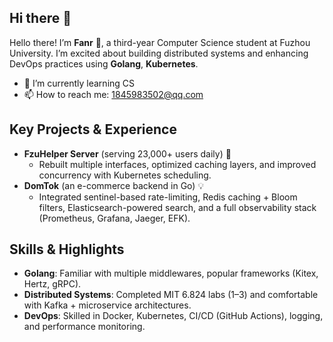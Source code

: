## Hi there 👋

<!--
**FantasyRL/FantasyRL** is a ✨ _special_ ✨ repository because its `README.md` (this file) appears on your GitHub profile.

Here are some ideas to get you started:

- 🔭 I’m currently working on ...
- 🌱 I’m currently learning ...
- 👯 I’m looking to collaborate on ...
- 🤔 I’m looking for help with ...
- 💬 Ask me about ...
- 📫 How to reach me: ...
- 😄 Pronouns: ...
- ⚡ Fun fact: ...
-->

Hello there! I’m **Fanr** 👋, a third-year Computer Science student at Fuzhou University. I’m excited about building distributed systems and enhancing DevOps practices using **Golang**, **Kubernetes**.
- 🌱 I’m currently learning CS
- 📫 How to reach me: [1845983502@qq.com](mailto:1845983502@qq.com)

## **Key Projects & Experience**  
- **FzuHelper Server** (serving 23,000+ users daily) 🚀  
  - Rebuilt multiple interfaces, optimized caching layers, and improved concurrency with Kubernetes scheduling.  
- **DomTok** (an e-commerce backend in Go) 💡  
  - Integrated sentinel-based rate-limiting, Redis caching + Bloom filters, Elasticsearch-powered search, and a full observability stack (Prometheus, Grafana, Jaeger, EFK).

## **Skills & Highlights**  
- **Golang**: Familiar with multiple middlewares, popular frameworks (Kitex, Hertz, gRPC).  
- **Distributed Systems**: Completed MIT 6.824 labs (1–3) and comfortable with Kafka + microservice architectures.  
- **DevOps**: Skilled in Docker, Kubernetes, CI/CD (GitHub Actions), logging, and performance monitoring.
